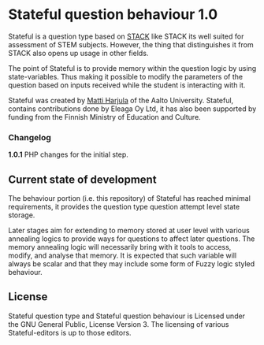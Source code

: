 # Stateful question behaviour 1.0

Stateful is a question type based on [STACK](https://github.com/maths/moodle-qtype_stack/) like STACK its well suited for assessment of STEM subjects. However, the thing that distinguishes it from STACK also opens up usage in other fields.

The point of Stateful is to provide memory within the question logic by using state-variables. Thus making it possible to modify the parameters of the question based on inputs received while the student is interacting with it.

Stateful was created by [Matti Harjula](http://math.aalto.fi/en/people/matti.harjula) of the Aalto University. Stateful, contains contributions done by Eleaga Oy Ltd, it has also been supported by funding from the Finnish Ministry of Education and Culture.

### Changelog

**1.0.1** PHP changes for the initial step.


## Current state of development

The behaviour portion (i.e. this repository) of Stateful has reached minimal requirements, it provides the question type question attempt level state storage.

Later stages aim for extending to memory stored at user level with various annealing logics to provide ways for questions to affect later questions. The memory annealing logic will necessarily bring with it tools to access, modify, and analyse that memory. It is expected that such variable will always be scalar and that they may include some form of Fuzzy logic styled behaviour.


## License

Stateful question type and Stateful question behaviour is Licensed under the GNU General Public, License Version 3. The licensing of various Stateful-editors is up to those editors.
